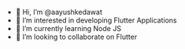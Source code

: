 - 👋 Hi, I’m @aayushkedawat
- 👀 I’m interested in developing Flutter Applications
- 🌱 I’m currently learning Node JS
- 💞️ I’m looking to collaborate on Flutter


<!---
aayushkedawat/aayushkedawat is a ✨ special ✨ repository because its `README.md` (this file) appears on your GitHub profile.
You can click the Preview link to take a look at your changes.
- 📫 How to reach me ...
--->
